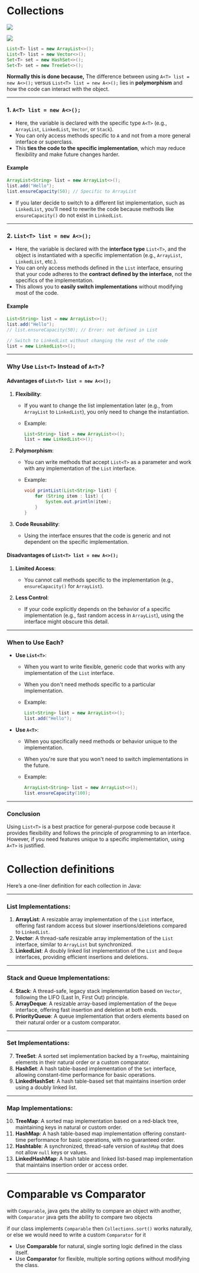 # Collections

![](./images/Collection-Framework-1.png)

![](./images/Collection-Framework-2.png)

```java
List<T> list = new ArrayList<>();
List<T> list = new Vector<>();
Set<T> set = new HashSet<>();
Set<T> set = new TreeSet<>();
```
**Normally this is done because,** 
The difference between using `A<T> list = new A<>();` versus `List<T> list = new A<>();` lies in **polymorphism** and how the code can interact with the object.

---

### **1. `A<T> list = new A<>();`**

- Here, the variable is declared with the specific type `A<T>` (e.g., `ArrayList`, `LinkedList`, `Vector`, or `Stack`).
- You can only access methods specific to `A` and not from a more general interface or superclass.
- This **ties the code to the specific implementation**, which may reduce flexibility and make future changes harder.

#### **Example**

```java
ArrayList<String> list = new ArrayList<>();
list.add("Hello");
list.ensureCapacity(50); // Specific to ArrayList
```

- If you later decide to switch to a different list implementation, such as `LinkedList`, you’ll need to rewrite the code because methods like `ensureCapacity()` do not exist in `LinkedList`.

---

### **2. `List<T> list = new A<>();`**

- Here, the variable is declared with the **interface type** `List<T>`, and the object is instantiated with a specific implementation (e.g., `ArrayList`, `LinkedList`, etc.).
- You can only access methods defined in the `List` interface, ensuring that your code adheres to the **contract defined by the interface**, not the specifics of the implementation.
- This allows you to **easily switch implementations** without modifying most of the code.

#### **Example**

```java
List<String> list = new ArrayList<>();
list.add("Hello");
// list.ensureCapacity(50); // Error: not defined in List

// Switch to LinkedList without changing the rest of the code
list = new LinkedList<>();
```

---

### **Why Use `List<T>` Instead of `A<T>`?**

#### **Advantages of `List<T> list = new A<>();`**

1. **Flexibility**:
    
    - If you want to change the list implementation later (e.g., from `ArrayList` to `LinkedList`), you only need to change the instantiation.
    - Example:
        
        ```java
        List<String> list = new ArrayList<>();
        list = new LinkedList<>();
        ```
        
2. **Polymorphism**:
    
    - You can write methods that accept `List<T>` as a parameter and work with any implementation of the `List` interface.
    - Example:
        
        ```java
        void printList(List<String> list) {
            for (String item : list) {
                System.out.println(item);
            }
        }
        ```
        
3. **Code Reusability**:
    
    - Using the interface ensures that the code is generic and not dependent on the specific implementation.

#### **Disadvantages of `List<T> list = new A<>();`**

1. **Limited Access**:
    
    - You cannot call methods specific to the implementation (e.g., `ensureCapacity()` for `ArrayList`).
2. **Less Control**:
    
    - If your code explicitly depends on the behavior of a specific implementation (e.g., fast random access in `ArrayList`), using the interface might obscure this detail.

---

### **When to Use Each?**

- **Use `List<T>`**:
    
    - When you want to write flexible, generic code that works with any implementation of the `List` interface.
    - When you don't need methods specific to a particular implementation.
    - Example:
        
        ```java
        List<String> list = new ArrayList<>();
        list.add("Hello");
        ```
        
- **Use `A<T>`**:
    
    - When you specifically need methods or behavior unique to the implementation.
    - When you're sure that you won't need to switch implementations in the future.
    - Example:
        
        ```java
        ArrayList<String> list = new ArrayList<>();
        list.ensureCapacity(100);
        ```
        

---

### **Conclusion**

Using `List<T>` is a best practice for general-purpose code because it provides flexibility and follows the principle of programming to an interface. However, if you need features unique to a specific implementation, using `A<T>` is justified.

# Collection definitions
Here’s a one-liner definition for each collection in Java:

---

### **List Implementations:**

1. **ArrayList**: A resizable array implementation of the `List` interface, offering fast random access but slower insertions/deletions compared to `LinkedList`.
2. **Vector**: A thread-safe resizable array implementation of the `List` interface, similar to `ArrayList` but synchronized.
3. **LinkedList**: A doubly linked list implementation of the `List` and `Deque` interfaces, providing efficient insertions and deletions.

---

### **Stack and Queue Implementations:**

4. **Stack**: A thread-safe, legacy stack implementation based on `Vector`, following the LIFO (Last In, First Out) principle.
5. **ArrayDeque**: A resizable array-based implementation of the `Deque` interface, offering fast insertion and deletion at both ends.
6. **PriorityQueue**: A queue implementation that orders elements based on their natural order or a custom comparator.

---

### **Set Implementations:**

7. **TreeSet**: A sorted set implementation backed by a `TreeMap`, maintaining elements in their natural order or a custom comparator.
8. **HashSet**: A hash table-based implementation of the `Set` interface, allowing constant-time performance for basic operations.
9. **LinkedHashSet**: A hash table-based set that maintains insertion order using a doubly linked list.

---

### **Map Implementations:**

10. **TreeMap**: A sorted map implementation based on a red-black tree, maintaining keys in natural or custom order.
11. **HashMap**: A hash table-based map implementation offering constant-time performance for basic operations, with no guaranteed order.
12. **Hashtable**: A synchronized, thread-safe version of `HashMap` that does not allow `null` keys or values.
13. **LinkedHashMap**: A hash table and linked list-based map implementation that maintains insertion order or access order.

---

# Comparable vs Comparator
with `Comparable`, java gets the ability to compare an object with another, with `Comparator` java gets the ability to compare two objects

if our class implements `Comparable` then `Collections.sort()` works naturally, or else we would need to write a custom `Comparator` for it

- Use **Comparable** for natural, single sorting logic defined in the class itself.
- Use **Comparator** for flexible, multiple sorting options without modifying the class.
